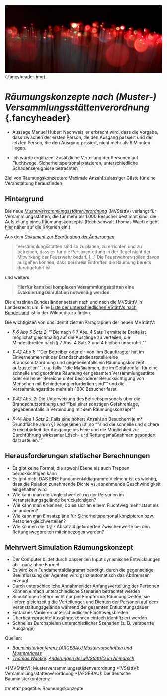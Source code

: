 ![](/img/accurate-bild-start.jpg) {.fancyheader-img}
# *Räumungskonzepte nach (Muster-)&#8203;Versammlungs&shy;stätten&shy;verordnung* {.fancyheader}


- Aussage Manuel Huber:
Nachweis, er erbracht wird, dass die Vorgabe, dass zwischen der ersten
Person, die den Ausgang passiert und der letzten Person, die den Ausgang
passiert, nicht mehr als 6 Minuten liegen.

- Ich würde ergänzen:
Zusätzliche Verteilung der Personen auf Fluchtwege, Sicherheitspersonal
platzieren, unterschiedliche Schadensereignisse betrachten

Ziel von Räumungskonzepten:
Maximale Anzahl zulässiger Gäste für eine Veranstaltung herausfinden


## Hintergrund

Die neue <cite id="MVStaettV">[Musterversammlungsstättenverordnung](http://www.bauministerkonferenz.de/IndexSearch.aspx?method=get&File=b8a84yy3y8b984808abb4yb8y9ya8ayyb9y884b94ya2a0a149aaa0a2ay49aaa0a3484b80b8y00tlswan1sun2g2ixhrm4yngi)</cite> (MVStättV) verlangt für Versammlungsstätten, die für mehr als 1.000 Besucher bestimmt sind, die Aufstellung eines Räumungskonzepts.
(Rechtsanwalt Thomas Waetke geht [hier](http://www.eventfaq.de/24614-wann-ist-ein-raeumungskonzept-erforderlich-und-was-muss-darin-enthalten-sein-teil-1/) näher auf die Kriterien ein.)

Aus dem <cite>[Dokument zur Begründung der Änderungen](http://www.bauministerkonferenz.de/IndexSearch.aspx?method=get&File=b8a84yy3y8b984808abb4yb8y9ya8ayyb9y884b94ya2a0a149aaa4a0494b80b8y00tlswan1sun2g2ixhrm4yngi)</cite>:

> Versammlungsstätten sind so zu planen, zu errichten und zu betreiben, dass es für die Personenrettung in der Regel nicht der Mitwirkung der Feuerwehr bedarf.
> [...]
> Die Feuerwehren sollen davon ausgehen können, dass bei ihrem Eintreffen die Räumung bereits durchgeführt ist.

und weiters

> **Hierfür kann bei komplexen Versammlungsstätten eine Evakuierungssimulation notwendig werden.**

Die einzelnen Bundesländer setzen nach und nach die MVStättV in Landesrecht um.
Eine [Liste der unterschiedlichen <abbr title="Versammlungsstättenverordnung">VStättV</abbr>s nach Bundesland](http://de.wikipedia.org/wiki/Versammlungsst%C3%A4ttenverordnung#Weblinks) ist in der Wikipedia zu finden.

Die wichtigsten von uns identifizierten Paragraphen der neuen MVStättV:

- <cite href="#MVStaettV">§ 6 Abs 5 Satz 2</cite>: <q>"Die nach § 7 Abs. 4 Satz 1 ermittelte Breite ist möglichst gleichmäßig auf die Ausgänge zu verteilen; die Mindestbreiten nach § 7 Abs. 4 Satz 3 und 4 bleiben unberührt."</q>

- <cite href="#MVStaettV">§ 42 Abs 1</cite>: <q>"Der Betreiber oder ein von ihm Beauftragter hat im Einvernehmen mit der Brandschutzdienststelle eine Brandschutzordnung und gegebenenfalls ein Räumungskonzept aufzustellen"</q>, u.a. falls <q>"die Maßnahmen, die im Gefahrenfall für eine schnelle und geordnete Räumung der gesamten Versammlungsstätte oder einzelner Bereiche unter besonderer Berücksichtigung von Menschen mit Behinderung erforderlich sind"</q> und die Versammlungsstätte mehr als 1000 Besucher fasst.

- <cite href="#MVStaettV">§ 42 Abs. 2</cite>: Die Unterweisung des Betriebspersonals über die Brandschutzordnung und <q>"bei einer sonstigen Gefahrenlage, gegebenenfalls in Verbindung mit dem Räumungskonzept"</q>

- <cite href="#MVStaettV">§ 44 Abs 1 Satz 2</cite>: Falls eine höhere Anzahl an Besuchern je m² Grundfläche als in §1 vorgesehen ist, so <q>"sind die schnelle und sichere Erreichbarkeit der Ausgänge ins Freie und die Möglichkeit zur Durchführung wirksamer Lösch- und Rettungsmaßnahmen gesondert darzustellen."</q>


## Herausforderungen statischer Berechnungen

- Es gibt keine Formel, die sowohl Ebene als auch Treppen berücksichtigen
kann
- Es gibt nicht DAS EINE Fundamentaldiagramm: Vielmehr ist es wichtig, dass
die Relation zunehmende Dichte vs. abnehmende Geschwindigkeit eingehalten
wird
- Wie kann man die Ungleichverteilung der Personen im Veranstaltungsgelände
berücksichtigen?
- Wie kann man erkennen, ob es sich an einem Fluchtweg mehr staut als an
anderen?
- Wie kann man Einsatzpläne für Sicherheitspersonal konzipieren bzw.
Personen gleichverteilen?
- Wie können die lt.§ 7 Absatz 4 geforderten Zwischenwerte bei den
Rettungswegbreiten miteinbezogen werden?


## Mehrwert Simulation Räumungskonzept

- Der Computer bildet durch passenden Input dynamische Entwicklungen ab -
ganz ohne Formel
- Es wird kein Fundamentaldiagramm benötigt, durch die gegenseitige
Beeinflussung der Agenten wird ganz automatisch das Abbremsen erzeugt
- Durch unterschiedliche Annahmen der Anfangsverteilung der Personen können
einfach unterschiedliche Szenarien betrachtet werden
- Simulationen liefern nicht nur per Knopfdruck Räumungszeiten, sie liefern
gleichzeitig die Verteilungen und Dichten der Personen auf dem
Veranstaltungsgelände während der gesamten Entluchtungsdauer
- Einfaches Variieren unterschiedlicher Fluchtwegsbreiten
- Überbeanspruchte Ausgänge können einfach identifiziert werden
- Schnelles Durchspielen unterschiedlicher Szenarien (z. B. versperrte
Ausgänge)


Quellen:

- <cite>[Bauministerkonferenz (ARGEBAU) Mustervorschriften und Mustererlasse](http://www.bauministerkonferenz.de/verzeichnis.aspx?id=991&o=759O986O991)</cite>
- <cite>[Thomas Waetke](http://schutt-waetke.de/fachanwalt-urheberrecht-medienrecht-thomas-waetke/): [Änderungen der MVStättVO im Anmarsch](http://www.eventfaq.de/10714-aenderungen-der-mvstaettvo-im-anmarsch/)</cite>

<!-- Abkürzungen: -->

*[MVStättV]: Musterversammlungsstättenverordnung
*[VStättV]: Versammlungsstättenverordnung
*[ARGEBAU]: Die deutsche Bauministerkonferenz

#meta#
pagetitle: Räumungskonzepte

